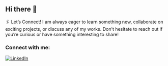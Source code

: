## Hi there 👋

<!--
**curiousona/curiousona** is a ✨ _special_ ✨ repository because its `README.md` (this file) appears on your GitHub profile.

Here are some ideas to get you started:

- 🔭 I’m currently working on ...
- 🌱 I’m currently learning ...
- 👯 I’m looking to collaborate on ...
- 🤔 I’m looking for help with ...
- 💬 Ask me about ...
- 📫 How to reach me: ...
- 😄 Pronouns: ...
- ⚡ Fun fact: ...

-->

🖇️ Let’s Connect!
I am always eager to learn something new, collaborate on exciting projects, or discuss any of my works. Don't hesitate to reach out if you’re curious or have something interesting to share!


### Connect with me:
[![LinkedIn](https://img.shields.io/badge/-LinkedIn-blue?style=flat-square&logo=linkedin&logoColor=white)](https://www.linkedin.com/in/sonali45/)

